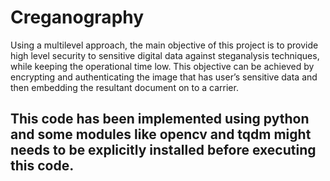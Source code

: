 # Creganography

Using a multilevel approach, the main objective of this project is to provide high
level security to sensitive digital data against steganalysis techniques, while keeping the
operational time low. This objective can be achieved by encrypting and authenticating the
image that has user’s sensitive data and then embedding the resultant document on to a
carrier.

## This code has been implemented using python and some modules like opencv and tqdm might needs to be explicitly installed before executing this code.